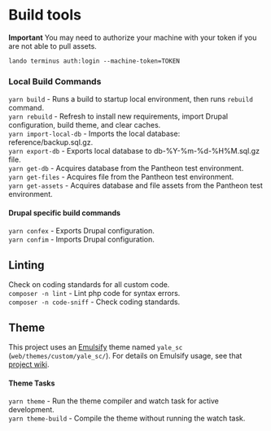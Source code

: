 # Build tools

**Important** 
You may need to authorize your machine with your token if you are not able to pull assets.
```
lando terminus auth:login --machine-token=TOKEN
```

### Local Build Commands
`yarn build` - Runs a build to startup local environment, then runs `rebuild` command.\
`yarn rebuild` - Refresh to install new requirements, import Drupal configuration, build theme, and  clear caches.\
`yarn import-local-db` - Imports the local database: reference/backup.sql.gz.\
`yarn export-db` - Exports local database to db-%Y-%m-%d-%H%M.sql.gz file.\
`yarn get-db` - Acquires database from the Pantheon test environment. \
`yarn get-files` - Acquires file from the Pantheon test environment. \
`yarn get-assets` - Acquires database and file assets from the Pantheon test environment.

#### Drupal specific build commands

`yarn confex` - Exports Drupal configuration. \
`yarn confim` - Imports Drupal configuration.

## Linting

Check on coding standards for all custom code. \
`composer -n lint` - Lint php code for syntax errors. \
`composer -n code-sniff` - Check coding standards.

## Theme

This project uses an [Emulsify](https://github.com/emulsify-ds/emulsify-drupal) theme named `yale_sc` (`web/themes/custom/yale_sc/`). For details on Emulsify usage, see that [project wiki](https://docs.emulsify.info/).

#### Theme Tasks

`yarn theme` - Run the theme compiler and watch task for active development. \
`yarn theme-build` - Compile the theme without running the watch task.
